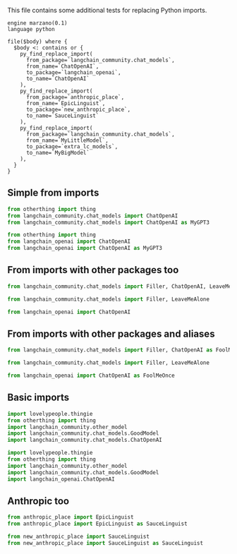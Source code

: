 This file contains some additional tests for replacing Python imports.

```grit
engine marzano(0.1)
language python

file($body) where {
  $body <: contains or {
    py_find_replace_import(
      from_package=`langchain_community.chat_models`,
      from_name=`ChatOpenAI`,
      to_package=`langchain_openai`,
      to_name=`ChatOpenAI`
    ),
    py_find_replace_import(
      from_package=`anthropic_place`,
      from_name=`EpicLinguist`,
      to_package=`new_anthropic_place`,
      to_name=`SauceLinguist`
    ),
    py_find_replace_import(
      from_package=`langchain_community.chat_models`,
      from_name=`MyLittleModel`,
      to_package=`extra_lc_models`,
      to_name=`MyBigModel`
    ),
  }
}
```

## Simple from imports

```py
from otherthing import thing
from langchain_community.chat_models import ChatOpenAI
from langchain_community.chat_models import ChatOpenAI as MyGPT3
```

```py
from otherthing import thing
from langchain_openai import ChatOpenAI
from langchain_openai import ChatOpenAI as MyGPT3
```

## From imports with other packages too

```py
from langchain_community.chat_models import Filler, ChatOpenAI, LeaveMeAlone
```

```py
from langchain_community.chat_models import Filler, LeaveMeAlone

from langchain_openai import ChatOpenAI
```

## From imports with other packages and aliases

```py
from langchain_community.chat_models import Filler, ChatOpenAI as FoolMeOnce, LeaveMeAlone

```

```py
from langchain_community.chat_models import Filler, LeaveMeAlone

from langchain_openai import ChatOpenAI as FoolMeOnce
```

## Basic imports

```py
import lovelypeople.thingie
from otherthing import thing
import langchain_community.other_model
import langchain_community.chat_models.GoodModel
import langchain_community.chat_models.ChatOpenAI
```

```py
import lovelypeople.thingie
from otherthing import thing
import langchain_community.other_model
import langchain_community.chat_models.GoodModel
import langchain_openai.ChatOpenAI
```

## Anthropic too

```py
from anthropic_place import EpicLinguist
from anthropic_place import EpicLinguist as SauceLinguist
```

```py
from new_anthropic_place import SauceLinguist
from new_anthropic_place import SauceLinguist as SauceLinguist
```

<!--
TODO: add a converge process
## Two models at once: Anthropic and Langchain

```py
from langchain_community.chat_models import MyLittleModel, ChatOpenAI
from anthropic_place import EpicLinguist
```

```py
from extra_lc_models import MyBigModel, ChatOpenAI
from extra_lc_models import MyBigModel
from new_anthropic_place import SauceLinguist
``` -->
